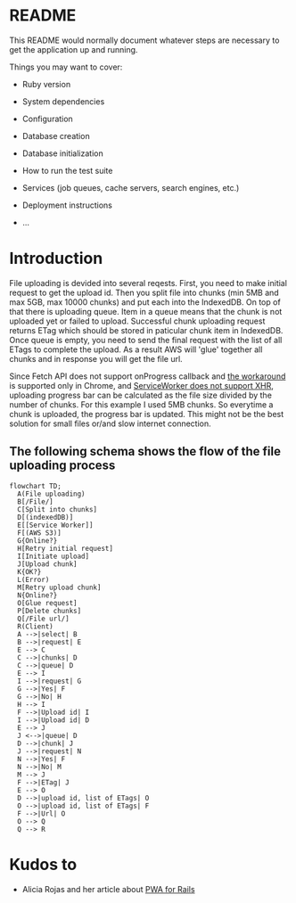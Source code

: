 # README

This README would normally document whatever steps are necessary to get the
application up and running.

Things you may want to cover:

* Ruby version

* System dependencies

* Configuration

* Database creation

* Database initialization

* How to run the test suite

* Services (job queues, cache servers, search engines, etc.)

* Deployment instructions

* ...

# Introduction

File uploading is devided into several reqests. First, you need to make initial request to get the upload id. Then you split file into chunks (min 5MB and max 5GB, max 10000 chunks) and put each into the IndexedDB. On top of that there is uploading queue. Item in a queue means that the chunk is not uploaded yet or failed to upload. Successful chunk uploading request returns ETag which should be stored in paticular chunk item in IndexedDB. Once queue is empty, you need to send the final request with the list of all ETags to complete the upload. As a result AWS will 'glue' together all chunks and in response you will get the file url.

Since Fetch API does not support onProgress callback and [the workaround](https://stackoverflow.com/a/69400632) is supported only in Chrome, and [ServiceWorker does not support XHR](https://developer.mozilla.org/en-US/docs/Web/API/Service_Worker_API), uploading progress bar can be calculated as the file size divided by the number of chunks. For this example I used 5MB chunks. So everytime a chunk is uploaded, the progress bar is updated. This might not be the best solution for small files or/and slow internet connection.

## The following schema shows the flow of the file uploading process

```mermaid
flowchart TD;
  A(File uploading)
  B[/File/]
  C[Split into chunks]
  D[(indexedDB)]
  E[[Service Worker]]
  F[(AWS S3)]
  G{Online?}
  H[Retry initial request]
  I[Initiate upload]
  J[Upload chunk]
  K{OK?}
  L(Error)
  M[Retry upload chunk]
  N{Online?}
  O[Glue request]
  P[Delete chunks]
  Q[/File url/]
  R(Client)
  A -->|select| B
  B -->|request| E
  E --> C
  C -->|chunks| D
  C -->|queue| D
  E --> I
  I -->|request| G
  G -->|Yes| F
  G -->|No| H
  H --> I
  F -->|Upload id| I
  I -->|Upload id| D
  E --> J
  J <-->|queue| D
  D -->|chunk| J
  J -->|request| N
  N -->|Yes| F
  N -->|No| M
  M --> J
  F -->|ETag| J
  E --> O
  D -->|upload id, list of ETags| O
  O -->|upload id, list of ETags| F
  F -->|Url| O
  O --> Q
  Q --> R

```

# Kudos to

- Alicia Rojas and her article about [PWA for Rails](https://alicia-paz.medium.com/make-your-rails-app-work-offline-part-1-pwa-setup-3abff8666194)